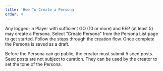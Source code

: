 ```yaml
---
title: 'How To Create a Persona'
order: 4
---
```


Any logged-in Player with sufficient GO (10 or more) and REP (at least 5) may create a Persona. Select “Create Persona” from the Persona List page to get started. Follow the steps through the creation flow. Once complete the Persona is saved as a draft.

Before the Persona can go public, the creator must submit 5 seed posts. Seed posts are not subject to curation. They can be used by the creator to set the tone of the Persona.

